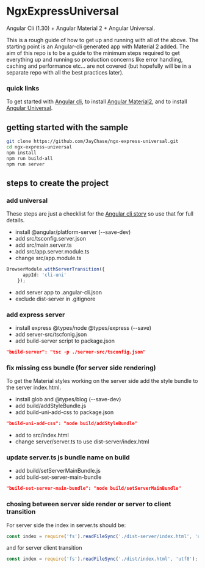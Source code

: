 # NgxExpressUniversal

Angular Cli (1.30) + Angular Material 2 + Angular Universal.

This is a rough guide of how to get up and running with all of the above. The starting point is an Angular-cli generated app with Material 2 added. The aim of this repo is to be a guide to the minimum steps required to get everything up and running so production concerns like error handling, caching and performance etc... are not covered (but hopefully will be in a separate repo with all the best practices later).

### quick links
To get started with [Angular cli](https://github.com/angular/angular-cli),
to install [Angular Material2](https://github.com/angular/material2/blob/master/guides/getting-started.md),
and to install [Angular Universal](https://github.com/angular/angular-cli/wiki/stories-universal-rendering).

## getting started with the sample

```bash
git clone https://github.com/JayChase/ngx-express-universal.git
cd ngx-express-universal
npm install
npm run build-all
npm run server
```

## steps to create the project

### add universal

These steps are just a checklist for the [Angular cli story](https://github.com/angular/angular-cli) so use that for full details.

* install @angular/platform-server (--save-dev)
* add src/tsconfig.server.json
* add src/main.server.ts
* add src/app.server.module.ts
* change src/app.module.ts

```typescript
BrowserModule.withServerTransition({
      appId: 'cli-uni'
    });
```

* add server app to .angular-cli.json
* exclude dist-server in .gitignore 

### add express server

* install express @types/node @types/express (--save)
* add server-src/tscfonig.json
* add build-server script to package.json

```json
"build-server": "tsc -p ./server-src/tsconfig.json"
```

### fix missing css bundle (for server side rendering)

To get the Material styles working on the server side add the style bundle to the server index.html.

* install glob and @types/blog (--save-dev)
* add build/addStyleBundle.js
* add build-uni-add-css to package.json

```json
"build-uni-add-css": "node build/addStyleBundle"
```

* add <!--css-bundle--> to src/index.html
* change server/server.ts to use dist-server/index.html

### update server.ts js bundle name on build

* add build/setServerMainBundle.js
* add build-set-server-main-bundle

```json
"build-set-server-main-bundle": "node build/setServerMainBundle"
```

### chosing between server side render or server to client transition

For server side the index in server.ts should be:

```typescript
const index = require('fs').readFileSync('./dist-server/index.html', 'utf8');
```

and for server client transition

```typescript
const index = require('fs').readFileSync('./dist/index.html', 'utf8');
```


